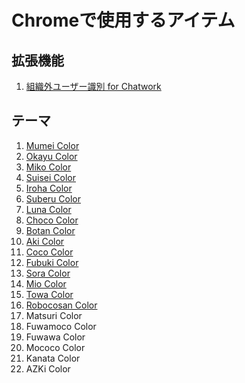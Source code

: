 # Chromeで使用するアイテム

## 拡張機能

1. [組織外ユーザー識別 for Chatwork](https://chromewebstore.google.com/detail/%E7%B5%84%E7%B9%94%E5%A4%96%E3%83%A6%E3%83%BC%E3%82%B6%E3%83%BC%E8%AD%98%E5%88%A5-for-chatwork/dgcfchadgpckjfnogicfhlfgapdgbjld)


## テーマ

1. [Mumei Color](https://chromewebstore.google.com/detail/mumei-color/cfhokhjmlioogaplcckcggjjnkpofean)
2. [Okayu Color](https://chromewebstore.google.com/detail/okayu-color/mhgmaadiblmfhailfblknmokjlgfiobc)
3. [Miko Color](https://chromewebstore.google.com/detail/miko-color/fbadkfcpcbehkmciifbelajfjfnjjmpg)
4. [Suisei Color](https://chromewebstore.google.com/detail/suisei-color/okhhgclehpcdiaboejnmlbnemmhidgnf)
5. [Iroha Color](https://chromewebstore.google.com/detail/iroha-color/dpbppcihcplhdglljjppiojcehihkepk)
6. [Suberu Color](https://chromewebstore.google.com/detail/subaru-color/aakonpejlpclbkfaipadnpinghifgbaj)
7. [Luna Color](https://chromewebstore.google.com/detail/luna-color/lpljpimdpamckmdpjafmhiifphhhhnin)
8. [Choco Color](https://chromewebstore.google.com/detail/choco-color/jlmfjdaiabgfccokicmbcpaplndbibok)
9. [Botan Color](https://chromewebstore.google.com/detail/botan-color/dokjkockkgljfibjfgkendhlmobknebh)
10. [Aki Color](https://chromewebstore.google.com/detail/aki-color/plnpimhnpambijlmblfbanaamdpchfhh)
11. [Coco Color](https://chromewebstore.google.com/detail/coco-color/ebjkiijhfkiefljbhgclgfboghpojfco)
12. [Fubuki Color](https://chromewebstore.google.com/detail/fubuki-color/kpajdkajohdhhemnknlahnhcekbpopac)
13. [Sora Color](https://chromewebstore.google.com/detail/sora-color/igdphjbabjpecnkplajjdhbapmmohlhe)
14. [Mio Color](https://chromewebstore.google.com/detail/mio-color/dlhciapbapkjikpomogljonlapkpmegk)
15. [Towa Color](https://chromewebstore.google.com/detail/towa-color/ljhmopakhlcnglchikmbfgideglaafib)
16. [Robocosan Color](https://chromewebstore.google.com/detail/robocosan-color/eaadcfimflfdlnijcjelohkcejolaabd)
17. Matsuri Color
18. Fuwamoco Color
19. Fuwawa Color
20. Mococo Color
21. Kanata Color
22. AZKi Color
